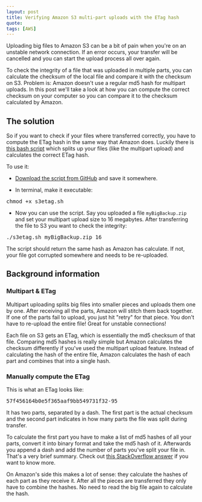 ```yaml
---
layout: post
title: Verifying Amazon S3 multi-part uploads with the ETag hash
quote: 
tags: [AWS]
---
```


Uploading big files to Amazon S3 can be a bit of pain when you're on an unstable network connection. If an error occurs, your transfer will be cancelled and you can start the upload process all over again.

To check the integrity of a file that was uploaded in multiple parts, you can calculate the checksum of the local file and compare it with the checksum on S3. Problem is: Amazon doesn't use a regular md5 hash for multipart uploads. In this post we'll take a look at how you can compute the correct checksum on your computer so you can compare it to the checksum calculated by Amazon.

<!--more-->

## The solution
So if you want to check if your files where transferred correctly, you have to compute the ETag hash in the same way that Amazon does. Luckily there is [this bash script](https://gist.github.com/emersonf/7413337) which splits up your files (like the multipart upload) and calculates the correct ETag hash.

To use it:

  * [Download the script from GitHub](https://gist.github.com/emersonf/7413337) and save it somewhere.

  * In terminal, make it executable:
<pre>
chmod +x s3etag.sh
</pre>

  * Now you can use the script. Say you uploaded a file ``myBigBackup.zip`` and set your multipart upload size to 16 megabytes. After transferring the file to S3 you want to check the integrity:
<pre>
./s3etag.sh myBigBackup.zip 16
</pre>

The script should return the same hash as Amazon has calculate. If not, your file got corrupted somewhere and needs to be re-uploaded.

## Background information
### Multipart & ETag
Multipart uploading splits big files into smaller pieces and uploads them one by one. After receiving all the parts, Amazon will stitch them back together. If one of the parts fail to upload, you just hit "retry" for that piece. You don't have to re-upload the entire file! Great for unstable connections!

Each file on S3 gets an ETag, which is essentially the md5 checksum of that file. Comparing md5 hashes is really simple but Amazon calculates the checksum differently if you've used the multipart upload feature. Instead of calculating the hash of the entire file, Amazon calculates the hash of each part and combines that into a single hash.

### Manually compute the ETag
This is what an ETag looks like:

<pre>57f456164b0e5f365aaf9bb549731f32-95</pre>

It has two parts, separated by a dash. The first part is the actual checksum and the second part indicates in how many parts the file was split during transfer.

To calculate the first part you have to make a list of md5 hashes of all your parts, convert it into binary format and take the md5 hash of it. Afterwards you append a dash and add the number of parts you've split your file in. That's a very brief summary. Check out [this StackOverflow answer](http://stackoverflow.com/questions/12186993/what-is-the-algorithm-to-compute-the-amazon-s3-etag-for-a-file-larger-than-5gb#answer-19896823) if you want to know more.

On Amazon's side this makes a lot of sense: they calculate the hashes of each part as they receive it. After all the pieces are transferred they only have to combine the hashes. No need to read the big file again to calculate the hash.
